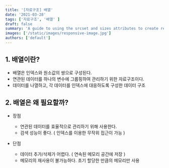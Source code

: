 ```yaml
---
title: '[자료구조] 배열'
date: '2021-03-28'
tags: ['자료구조', '배열' ]
draft: false
summary: 'A guide to using the srcset and sizes attributes to create responsive images'
images: ['/static/images/responsive-image.jpg']
authors: ['default']
---
```


## 1. 배열이란?

- 배열은 인덱스와 원소값의 쌍으로 구성된다.
- 연관된 데이터를 하나의 변수에 그룹핑하여 관리하기 위한 자료구조이다.
- 데이터를 나열하고, 각 데이터를 인덱스에 대응하도록 구성한 데이터 구조

## 2. 배열은 왜 필요할까?

- 장점
  - 연관된 데이터를 효율적으로 관리하기 위해 사용한다.
  - 검색 성능이 좋다. ( 인덱스를 이용한 무작위 접근이 가능 )

- 단점
  - 데이터 추가/삭제가 어렵다. ( 연속된 메모리 공간에 저장 )
  - 메모리의 재사용이 불가능하다. 초기 할당한 만큼의 메모리만 사용
